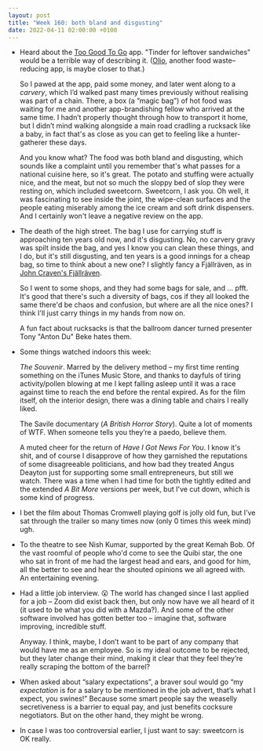 ```yaml
---
layout: post
title: "Week 160: both bland and disgusting"
date: 2022-04-11 02:00:00 +0100
---
```


- Heard about the [Too Good To Go](https://toogoodtogo.co.uk/en-gb) app. "Tinder for leftover sandwiches" would be a terrible way of describing it.
  ([<span class="caps">Olio</span>](https://olioex.com/), another food waste–reducing app, is maybe closer to that.)

  So I pawed at the app, paid some money, and later went along to a _carvery_, which I’d walked past many times previously without realising was part of a chain. There, a box (a “magic bag”) of hot food was waiting for me and another app-brandishing fellow who arrived at the same time. I hadn’t properly thought through how to transport it home, but I didn’t mind walking alongside a main road cradling a rucksack like a baby, in fact that's as close as you can get to feeling like a hunter-gatherer these days.

  And you know what? The food was both bland and disgusting, which sounds like a complaint until you remember that's what passes for a national cuisine here, so it's great. The potato and stuffing were actually nice, and the meat, but not so much the sloppy bed of slop they were resting on, which included sweetcorn. Sweetcorn, I ask you. Oh well, it was fascinating to see inside the joint, the wipe-clean surfaces and the people eating miserably among the ice cream and soft drink dispensers. And I certainly won't leave a negative review on the app.

- The death of the high street.
  The bag I use for carrying stuff is approaching ten years old now, and it's disgusting.
  No, no carvery gravy was spilt inside the bag, and yes I know you can clean these things, and I do, but it's still disgusting, and ten years is a good innings for a cheap bag, so time to think about a new one?
  I slightly fancy a Fjällräven, as in [John Craven's Fjällräven](https://archive.org/details/fagsmagsandbags1-4/Fags%2C+Mags+and+Bags+(s04+e06)+'John+Craven's+Fj%C3%A4llr%C3%A4ven'.mp3).

  So I went to some shops, and they had some bags for sale, and ... pfft.
  It's good that there's such a diversity of bags, cos if they all looked the same there'd be chaos and confusion, but where are all the nice ones?
  I think I'll just carry things in my hands from now on.

  A fun fact about rucksacks is that the ballroom dancer turned presenter Tony "Anton Du" Beke hates them.

- Some things watched indoors this week:

  <cite>The Souvenir</cite>.
  Marred by the delivery method – my first time renting something on the iTunes Music Store, and thanks to dayfuls of tiring activity/pollen blowing at me I kept falling asleep until it was a race against time to reach the end before the rental expired. As for the film itself, oh the interior design, there was a dining table and chairs I really liked. 

  The Savile documentary (<cite>A British Horror Story</cite>). Quite a lot of moments of <abbr>WTF</abbr>. When someone tells you they’re a paedo, believe them. 

  A muted cheer for the return of <cite>Have I Got News For You</cite>. I know it's shit, and of course I disapprove of how they garnished the reputations of some disagreeable politicians,
  and how bad they treated Angus Deayton just for supporting some small entrepreneurs, but still we watch.
  There was a time when I had time for both the tightly edited and the extended <cite>A Bit More</cite> versions per week, but I've cut down, which is some kind of progress.

- I bet the film about Thomas Cromwell playing golf is jolly old fun, but I’ve sat through the trailer so many times now (only 0 times this week mind) ugh.

- To the theatre to see Nish Kumar, supported by the great Kemah Bob. Of the vast roomful of people who'd come to see the Quibi star, the one who sat in front of me had the largest head and ears, and good for him, all the better to see and hear the shouted opinions we all agreed with. An entertaining evening.

- Had a little job interview.
  😮 The world has changed since I last applied for a job – Zoom did exist back then, but only now have we all heard of it (it used to be what you did with a Mazda?). And some of the other software involved has gotten better too – imagine that, software improving, incredible stuff.

  Anyway. I think, maybe, I don’t want to be part of any company that would have me as an employee. So is my ideal outcome to be rejected, but they later change their mind, making it clear that they feel they’re really scraping the bottom of the barrel?

- When asked about “salary expectations”, a braver soul would go “my _expectation_ is for a salary to be mentioned in the job advert, that’s what I expect, you swines!”
  Because some smart people say the weaselly secretiveness is a barrier to equal pay, and just benefits cocksure negotiators. But on the other hand, they might be wrong.


- In case I was too controversial earlier, I just want to say: sweetcorn is OK really.

